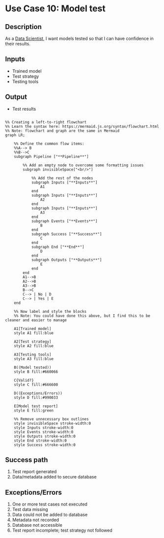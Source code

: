 # Use Case 10: Model test

## Description

As a <a href="https://github.com/MLOps-OpenAPI/arch-diagrams?tab=readme-ov-file#data-scientists">Data Scientist</a>, I want models tested so that I can have confidence in their results.

## Inputs

* Trained model
* Test strategy
* Testing tools

## Output

* Test results

```mermaid

%% Creating a left-to-right flowchart
%% Learn the syntax here: https://mermaid.js.org/syntax/flowchart.html
%% Note: flowchart and graph are the same in Mermaid
graph LR;

    %% Define the common flow items:
    %%A--> B
    %%B-->C
    subgraph Pipeline ["**Pipeline**"]
        
        %% Add an empty node to overcome some formatting issues
        subgraph invisibleSpace["<br/>"]

            %% Add the rest of the nodes
            subgraph Inputs ["**Inputs**"]
                A1
            end
            subgraph Inputs ["**Inputs**"]
                A2
            end
            subgraph Inputs ["**Inputs**"]
                A3
            end
            subgraph Events ["**Events**"]
                B
            end
            subgraph Success ["**Success**"]
                C
            end
            subgraph End ["**End**"]
                D
            end
            subgraph Outputs ["**Outputs**"]
                E
            end
        end
        A1-->B
        A2-->B
        A3-->B
        B-->C
        C--> | No | D
        C--> | Yes | E
    end

    %% Now label and style the blocks
    %% Note: You could have done this above, but I find this to be cleaner and easier to manage

    A1[Trained model]
    style A1 fill:blue

    A2[Test strategy]
    style A2 fill:blue

    A3[Testing tools]
    style A3 fill:blue

    B((Model tested))
    style B fill:#660066

    C{Valid?}
    style C fill:#666600

    D((Exceptions/Errors))
    style D fill:#990033

    E[Model test report]
    style E fill:green

    %% Remove unnecessary box outlines
    style invisibleSpace stroke-width:0
    style Inputs stroke-width:0
    style Events stroke-width:0
    style Outputs stroke-width:0
    style End stroke-width:0
    style Success stroke-width:0

```


## Success path

1. Test report generated
2. Data/metadata added to secure database
    
## Exceptions/Errors

1. One or more test cases not executed
2. Test data missing
3. Data could not be added to database
4. Metadata not recorded
5. Database not accessible
6. Test report incomplete; test strategy not followed